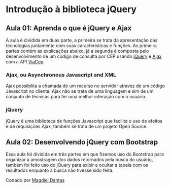 # Introdução à biblioteca jQuery

## Aula 01: Aprenda o que é jQuery e Ajax

A aula é dividida em duas parte, a primeira se trata da apresentação das tecnologias juntamente com suas caracteristicas e funções. As primeira partes contém as explicações abaixo, já a segunda é composta pelo desenvolvimento de um código de consulta por CEP usando [jQuery](https://jquery.com/) e [Ajax](https://www.w3schools.com/js/js_ajax_intro.asp) com a API [ViaCep](https://viacep.com.br)

### Ajax, ou Asynchronous Javascript and XML

Ajax possibilita a chamada de um recurso no servidor atravez de um código Javascript no cliente. Ajax não se trata de uma linguagem e sim de um conjunto de técnicas para ter uma melhor interação com o usuário.

### jQuery

jQuery é uma biblioteca de funções Javascript que facilita o uso de efeitos e de requisições Ajax, também se trata de um projeto Open Source.

## Aula 02: Desenvolvendo jQuery com Bootstrap

Essa aula foi dividida em três partes em que fizemos uso do Bootstrap para organizar a amostragem dos dados retornados pela busca do usuário, também foi feito uso do jQuery para exibir e ocultar a tabela com os resultados enquanto a busca não tivesse sido feita.

Codado por [Magdiel Dantas](https://github.com/magdielndantas)
